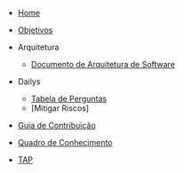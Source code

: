 - [Home](README.md)
- [Objetivos](pages/objetivo.md)


- Arquitetura
    - [Documento de Arquitetura de Software](pages/DocumentoDeArquiteturaDeSoftware.md)

- Dailys
    - [Tabela de Perguntas](pages/daily.md)
    - [Mitigar Riscos]

- [Guia de Contribuição](pages/guia.md)

- [Quadro de Conhecimento](https://docs.google.com/spreadsheets/d/1eeSjNd9G90ZPLCYiCNmlVcYRW4Fsy09LDEK4t4K-gMQ/edit#gid=1642377366)

- [TAP](pages/TAP.md)
   
